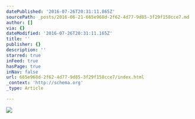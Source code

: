 ```yaml
---
datePublished: '2016-07-26T20:31:11.865Z'
sourcePath: _posts/2016-06-21-665e968d-2f62-4d77-9d85-3f29f158cce7.md
author: []
via: {}
dateModified: '2016-07-26T20:31:11.165Z'
title: ''
publisher: {}
description: ''
starred: true
inFeed: true
hasPage: true
inNav: false
url: 665e968d-2f62-4d77-9d85-3f29f158cce7/index.html
_context: 'http://schema.org'
_type: Article

---
```

![](https://the-grid-user-content.s3-us-west-2.amazonaws.com/673301b0-4fe9-4786-8996-a08f0e62c1e9.jpg)